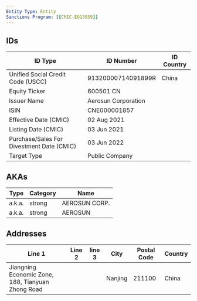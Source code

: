 ```yaml
---
Entity Type: Entity
Sanctions Program: [[CMIC-EO13959]]
---
```


## IDs
| ID Type | ID Number | ID Country |
|---------|-----------|------------|
| Unified Social Credit Code (USCC) | 91320000714091899R | China |
| Equity Ticker | 600501 CN |  |
| Issuer Name | Aerosun Corporation |  |
| ISIN | CNE000001857 |  |
| Effective Date (CMIC) | 02 Aug 2021 |  |
| Listing Date (CMIC) | 03 Jun 2021 |  |
| Purchase/Sales For Divestment Date (CMIC) | 03 Jun 2022 |  |
| Target Type | Public Company |  |


## AKAs
| Type | Category | Name      | 
|------|----------|-----------|
| a.k.a. | strong | AEROSUN CORP. |
| a.k.a. | strong | AEROSUN |


## Addresses
| Line 1 | Line 2 | line 3 | City | Postal Code| Country | 
|--------|--------|--------|------|------------|---------|
| Jiangning Economic Zone, 188, Tianyuan Zhong Road |  |  | Nanjing | 211100 | China |

